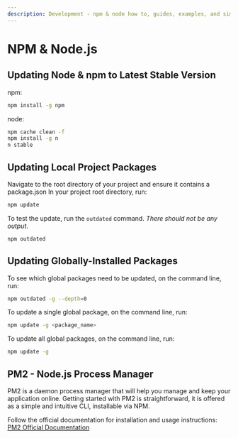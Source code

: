 ```yaml
---
description: Development - npm & node how to, guides, examples, and simple usage
---
```


# NPM & Node.js

## Updating Node & npm to Latest Stable Version

npm:

```bash
npm install -g npm
```

node:

```bash
npm cache clean -f
npm install -g n
n stable
```

## Updating Local Project Packages

Navigate to the root directory of your project and ensure it contains a package.json
In your project root directory, run:

```bash
npm update
```

To test the update, run the `outdated` command. _There should not be any output_.

```bash
npm outdated
```

## Updating Globally-Installed Packages

To see which global packages need to be updated, on the command line, run:

```bash
npm outdated -g --depth=0
```

To update a single global package, on the command line, run:

```bash
npm update -g <package_name>
```

To update all global packages, on the command line, run:

```bash
npm update -g
```

## PM2 - Node.js Process Manager

PM2 is a daemon process manager that will help you manage and keep your application online. Getting started with PM2 is straightforward, it is offered as a simple and intuitive CLI, installable via NPM.

Follow the official documentation for installation and usage instructions:  
[PM2 Official Documentation](https://pm2.keymetrics.io/docs/usage/quick-start/)
